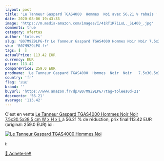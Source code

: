 ```yaml
---
layout: post
title: 'Le Tanneur Gaspard TGAS4000  Hommes  Noi avec 56.21 % rabais '
date: 2020-08-06 19:43:33
image: 'https://m.media-amazon.com/images/I/41RT1R71LuL._SL400_.jpg'
comments: true
category: ofertas
author: 'tole.es'
slug: 'B07M9Z9LPG-fr Le Tanneur Gaspard TGAS4000 Hommes Noir Noir 7.5x30.5x38.5...'
sku: 'B07M9Z9LPG-fr'
tags: [  ]
actualPrice: 113.42 EUR
currency: EUR
price: 113.42
comparePrice: 259.0 EUR
prodname: 'Le Tanneur Gaspard TGAS4000  Hommes  Noir  Noir   7.5x30.5x38.5 cm  W x H x L '
country: 'fr'
flag: '🇫🇷'
brand: ''
buyurl: 'https://www.amazon.fr/dp/B07M9Z9LPG/?tag=tolees0d-21'
descuento: '56.21'
average: '113.42'
---
```


C'est en vente [Le Tanneur Gaspard TGAS4000  Hommes  Noir  Noir   7.5x30.5x38.5 cm  W x H x L ](https://www.amazon.fr/dp/B07M9Z9LPG/?tag=tolees0d-21)  à  56.21 % de réduction, prix final  113.42 EUR (original: 259.0 EUR) ici:

[![Le Tanneur Gaspard TGAS4000  Hommes  Noi](https://m.media-amazon.com/images/I/41RT1R71LuL._SL400_.jpg)](https://www.amazon.fr/dp/B07M9Z9LPG/?tag=tolees0d-21)

ℹ️:


[🛒 Achète-le!!](https://www.amazon.fr/dp/B07M9Z9LPG/?tag=tolees0d-21)
